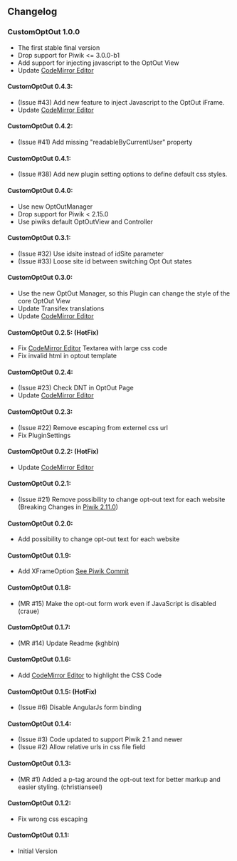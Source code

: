 ## Changelog

### CustomOptOut 1.0.0
* The first stable final version
* Drop support for Piwik <= 3.0.0-b1
* Add support for injecting javascript to the OptOut View
* Update [CodeMirror Editor](http://codemirror.net)

#### CustomOptOut 0.4.3:
* (Issue #43) Add new feature to inject Javascript to the OptOut iFrame.
* Update [CodeMirror Editor](http://codemirror.net)

#### CustomOptOut 0.4.2:
* (Issue #41) Add missing "readableByCurrentUser" property

#### CustomOptOut 0.4.1:
* (Issue #38) Add new plugin setting options to define default css styles.

#### CustomOptOut 0.4.0:
* Use new OptOutManager
* Drop support for Piwik < 2.15.0
* Use piwiks default OptOutView and Controller

#### CustomOptOut 0.3.1:
* (Issue #32) Use idsite instead of idSite parameter
* (Issue #33) Loose site id between switching Opt Out states

#### CustomOptOut 0.3.0:
* Use the new OptOut Manager, so this Plugin can change the style of the core OptOut View
* Update Transifex translations
* Update [CodeMirror Editor](http://codemirror.net)

#### CustomOptOut 0.2.5: (HotFix)
* Fix [CodeMirror Editor](http://codemirror.net) Textarea with large css code
* Fix invalid html in optout template

#### CustomOptOut 0.2.4:
* (Issue #23) Check DNT in OptOut Page
* Update [CodeMirror Editor](http://codemirror.net)

#### CustomOptOut 0.2.3:
* (Issue #22) Remove escaping from externel css url
* Fix PluginSettings

#### CustomOptOut 0.2.2: (HotFix)
* Update [CodeMirror Editor](http://codemirror.net)

#### CustomOptOut 0.2.1:
* (Issue #21) Remove possibility to change opt-out text for each website (Breaking Changes in [Piwik 2.11.0](https://github.com/piwik/piwik/blob/master/CHANGELOG.md#piwik-2110))

#### CustomOptOut 0.2.0:
* Add possibility to change opt-out text for each website

#### CustomOptOut 0.1.9:
* Add XFrameOption [See Piwik Commit](https://github.com/piwik/piwik/commit/25545fdc55a1decd13548c1f3f6479789956e56c)

#### CustomOptOut 0.1.8:
* (MR #15) Make the opt-out form work even if JavaScript is disabled (craue)

#### CustomOptOut 0.1.7:
* (MR #14) Update Readme (kghbln)

#### CustomOptOut 0.1.6:
* Add [CodeMirror Editor](http://codemirror.net) to highlight the CSS Code

#### CustomOptOut 0.1.5: (HotFix)
* (Issue #6) Disable AngularJs form binding

#### CustomOptOut 0.1.4:
* (Issue #3) Code updated to support Piwik 2.1 and newer
* (Issue #2) Allow relative urls in css file field

#### CustomOptOut 0.1.3:
* (MR #1) Added a p-tag around the opt-out text for better markup and easier styling. (christianseel)

#### CustomOptOut 0.1.2:
* Fix wrong css escaping

#### CustomOptOut 0.1.1:
* Initial Version
